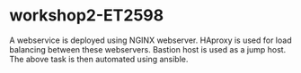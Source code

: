 # workshop2-ET2598
A webservice is deployed using NGINX webserver. HAproxy is used for load balancing between these webservers. Bastion host is used as a jump host.
The above task is then automated using ansible.
